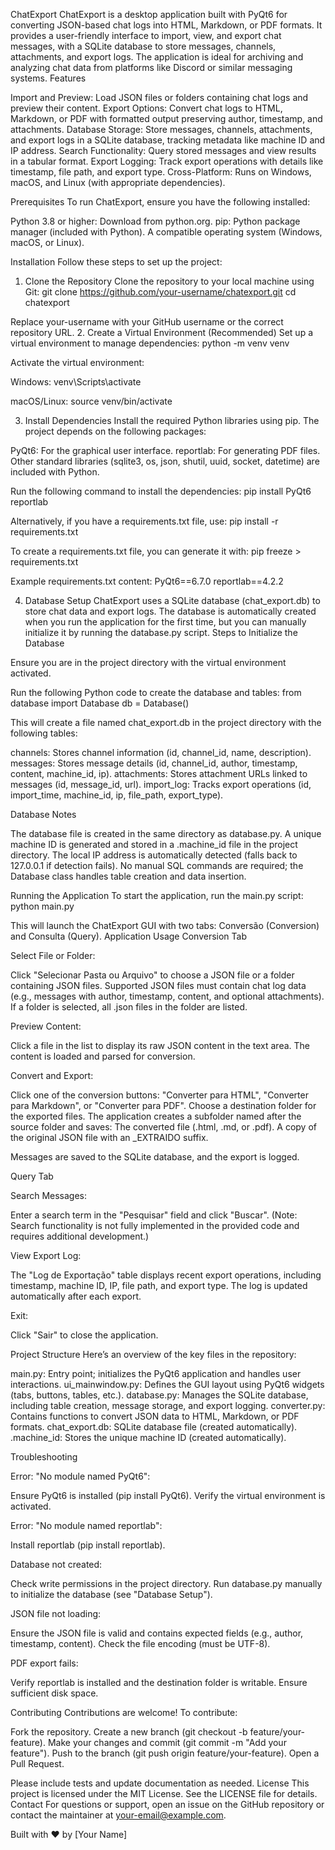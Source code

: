 ChatExport
ChatExport is a desktop application built with PyQt6 for converting JSON-based chat logs into HTML, Markdown, or PDF formats. It provides a user-friendly interface to import, view, and export chat messages, with a SQLite database to store messages, channels, attachments, and export logs. The application is ideal for archiving and analyzing chat data from platforms like Discord or similar messaging systems.
Features

Import and Preview: Load JSON files or folders containing chat logs and preview their content.
Export Options: Convert chat logs to HTML, Markdown, or PDF with formatted output preserving author, timestamp, and attachments.
Database Storage: Store messages, channels, attachments, and export logs in a SQLite database, tracking metadata like machine ID and IP address.
Search Functionality: Query stored messages and view results in a tabular format.
Export Logging: Track export operations with details like timestamp, file path, and export type.
Cross-Platform: Runs on Windows, macOS, and Linux (with appropriate dependencies).

Prerequisites
To run ChatExport, ensure you have the following installed:

Python 3.8 or higher: Download from python.org.
pip: Python package manager (included with Python).
A compatible operating system (Windows, macOS, or Linux).

Installation
Follow these steps to set up the project:
1. Clone the Repository
Clone the repository to your local machine using Git:
git clone https://github.com/your-username/chatexport.git
cd chatexport

Replace your-username with your GitHub username or the correct repository URL.
2. Create a Virtual Environment (Recommended)
Set up a virtual environment to manage dependencies:
python -m venv venv

Activate the virtual environment:

Windows:
venv\Scripts\activate


macOS/Linux:
source venv/bin/activate



3. Install Dependencies
Install the required Python libraries using pip. The project depends on the following packages:

PyQt6: For the graphical user interface.
reportlab: For generating PDF files.
Other standard libraries (sqlite3, os, json, shutil, uuid, socket, datetime) are included with Python.

Run the following command to install the dependencies:
pip install PyQt6 reportlab

Alternatively, if you have a requirements.txt file, use:
pip install -r requirements.txt

To create a requirements.txt file, you can generate it with:
pip freeze > requirements.txt

Example requirements.txt content:
PyQt6==6.7.0
reportlab==4.2.2

4. Database Setup
ChatExport uses a SQLite database (chat_export.db) to store chat data and export logs. The database is automatically created when you run the application for the first time, but you can manually initialize it by running the database.py script.
Steps to Initialize the Database

Ensure you are in the project directory with the virtual environment activated.

Run the following Python code to create the database and tables:
from database import Database
db = Database()

This will create a file named chat_export.db in the project directory with the following tables:

channels: Stores channel information (id, channel_id, name, description).
messages: Stores message details (id, channel_id, author, timestamp, content, machine_id, ip).
attachments: Stores attachment URLs linked to messages (id, message_id, url).
import_log: Tracks export operations (id, import_time, machine_id, ip, file_path, export_type).



Database Notes

The database file is created in the same directory as database.py.
A unique machine ID is generated and stored in a .machine_id file in the project directory.
The local IP address is automatically detected (falls back to 127.0.0.1 if detection fails).
No manual SQL commands are required; the Database class handles table creation and data insertion.

Running the Application
To start the application, run the main.py script:
python main.py

This will launch the ChatExport GUI with two tabs: Conversão (Conversion) and Consulta (Query).
Application Usage
Conversion Tab

Select File or Folder:

Click "Selecionar Pasta ou Arquivo" to choose a JSON file or a folder containing JSON files.
Supported JSON files must contain chat log data (e.g., messages with author, timestamp, content, and optional attachments).
If a folder is selected, all .json files in the folder are listed.


Preview Content:

Click a file in the list to display its raw JSON content in the text area.
The content is loaded and parsed for conversion.


Convert and Export:

Click one of the conversion buttons: "Converter para HTML", "Converter para Markdown", or "Converter para PDF".
Choose a destination folder for the exported files.
The application creates a subfolder named after the source folder and saves:
The converted file (.html, .md, or .pdf).
A copy of the original JSON file with an _EXTRAIDO suffix.


Messages are saved to the SQLite database, and the export is logged.



Query Tab

Search Messages:

Enter a search term in the "Pesquisar" field and click "Buscar".
(Note: Search functionality is not fully implemented in the provided code and requires additional development.)


View Export Log:

The "Log de Exportação" table displays recent export operations, including timestamp, machine ID, IP, file path, and export type.
The log is updated automatically after each export.


Exit:

Click "Sair" to close the application.



Project Structure
Here’s an overview of the key files in the repository:

main.py: Entry point; initializes the PyQt6 application and handles user interactions.
ui_mainwindow.py: Defines the GUI layout using PyQt6 widgets (tabs, buttons, tables, etc.).
database.py: Manages the SQLite database, including table creation, message storage, and export logging.
converter.py: Contains functions to convert JSON data to HTML, Markdown, or PDF formats.
chat_export.db: SQLite database file (created automatically).
.machine_id: Stores the unique machine ID (created automatically).

Troubleshooting

Error: "No module named PyQt6":

Ensure PyQt6 is installed (pip install PyQt6).
Verify the virtual environment is activated.


Error: "No module named reportlab":

Install reportlab (pip install reportlab).


Database not created:

Check write permissions in the project directory.
Run database.py manually to initialize the database (see "Database Setup").


JSON file not loading:

Ensure the JSON file is valid and contains expected fields (e.g., author, timestamp, content).
Check the file encoding (must be UTF-8).


PDF export fails:

Verify reportlab is installed and the destination folder is writable.
Ensure sufficient disk space.



Contributing
Contributions are welcome! To contribute:

Fork the repository.
Create a new branch (git checkout -b feature/your-feature).
Make your changes and commit (git commit -m "Add your feature").
Push to the branch (git push origin feature/your-feature).
Open a Pull Request.

Please include tests and update documentation as needed.
License
This project is licensed under the MIT License. See the LICENSE file for details.
Contact
For questions or support, open an issue on the GitHub repository or contact the maintainer at your-email@example.com.

Built with ❤️ by [Your Name]
